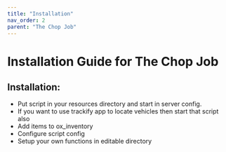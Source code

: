 ```yaml
---
title: "Installation"
nav_order: 2
parent: "The Chop Job"
---
```


# Installation Guide for The Chop Job

## Installation:
- Put script in your resources directory and start in server config. 
- If you want to use trackify app to locate vehicles then start that script also
- Add items to ox_inventory
- Configure script config
- Setup your own functions in editable directory
